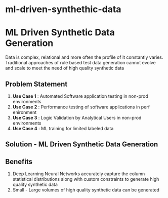 # ml-driven-synthethic-data

# ML Driven Synthetic Data Generation

Data is complex, relational and more often the profile of it constantly varies. Traditional approaches of rule based test data generation cannot evolve and scale to meet the need of high quality synthetic data

## Problem Statement

1. **Use Case 1** : Automated Software application testing in non-prod environments
2. **Use Case 2** : Performance testing of software applications in perf enironment
3. **Use Case 3** : Logic Validation by Analytical Users in non-prod environments
4. **Use Case 4** : ML training for limited labeled data

## Solution - ML Driven Synthetic Data Generation

## Benefits

1. Deep Learning Neural Networks accurately capture the column statistical distributions along with custom constraints to generate high quality synthetic data
2. Small - Large volumes of high quality synthetic data can be generated
